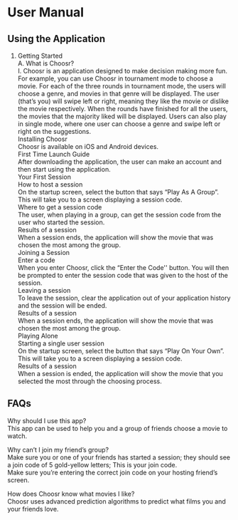 # User Manual 


## Using the Application

 1. Getting Started <br />
A. What is Choosr? <br />
I. Choosr is an application designed to make decision making more fun. For example, you can use Choosr in tournament mode to choose a movie. For each of the three rounds in tournament mode, the users will choose a genre, and movies in that genre will be displayed. The user (that’s you) will swipe left or right, meaning they like the movie or dislike the movie respectively. When the rounds have finished for all the users, the movies that the majority liked will be displayed. Users can also play in single mode, where one user can choose a genre and swipe left or right on the suggestions. <br />
Installing Choosr <br />
Choosr is available on iOS and Android devices. <br />
First Time Launch Guide<br />
After downloading the application, the user can make an account and  then start using the application.<br />
Your First Session <br />
How to host a session <br />
On the startup screen, select the button that says “Play As A Group”. This will take you to a screen displaying a session code.<br />
Where to get a session code <br />
The user, when playing in a group, can get the session code from the user who started the session.<br />
Results of a session <br />
When a session ends, the application will show the movie that was chosen the most among the group.<br />
Joining a Session <br />
Enter a code <br /> 
When you enter Choosr, click the “Enter the Code'' button. You will then be prompted to enter the session code that was given to the host of the session.<br />
Leaving a session <br />
To leave the session, clear the application out of your application history and the session will be ended.<br />
Results of a session <br />
When a session ends, the application will show the movie that was chosen the most among the group.<br />
Playing Alone <br />
Starting a single user session <br />
On the startup screen, select the button that says “Play On Your Own”. This will take you to a screen displaying a session code.<br />
Results of a session <br />
When a session is ended, the application will show the movie that you selected the most through the choosing process.<br />

## FAQs 

Why should I use this app?<br />
This app can be used to help you and a group of friends choose a movie to watch. <br />

Why can’t I join my friend’s group?<br />
Make sure you or one of your friends has started a session; they should see a join code of 5 gold-yellow letters; This is your join code.<br />
Make sure you’re entering the correct join code on your hosting friend’s screen.<br />
      
How does Choosr know what movies I like?<br />
Choosr uses advanced prediction algorithms to predict what films you and your friends love.<br />
